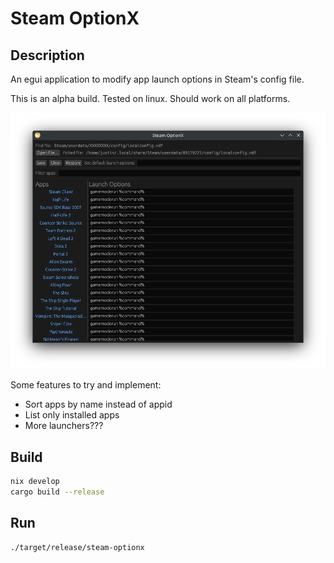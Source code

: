 # Steam OptionX

## Description

An egui application to modify app launch options in Steam's config file.

This is an alpha build. Tested on linux. Should work on all platforms.

![Alpha](assets/steam-optionx-alpha.png)

Some features to try and implement:

- Sort apps by name instead of appid
- List only installed apps
- More launchers???

## Build

```sh
nix develop
cargo build --release
```

## Run

```sh
./target/release/steam-optionx
```
